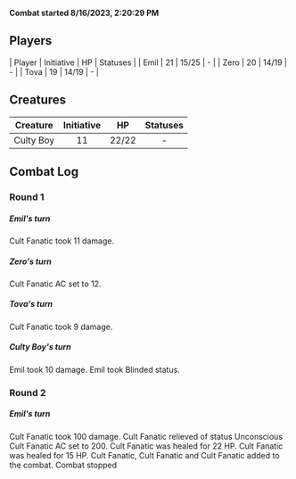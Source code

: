 **Combat started 8/16/2023, 2:20:29 PM**


## Players
| Player | Initiative | HP | Statuses |
| Emil | 21 | 15/25 | - |
| Zero | 20 | 14/19 | - |
| Tova | 19 | 14/19 | - |
## Creatures
| Creature | Initiative  | HP | Statuses |
| --- | :-: | :-: | :-: |
| Culty Boy | 11 | 22/22 | - |


## Combat Log

### Round 1

##### Emil's turn
Cult Fanatic took 11 damage.
##### Zero's turn
Cult Fanatic AC set to 12.
##### Tova's turn
Cult Fanatic took 9 damage.
##### Culty Boy's turn
Emil took 10 damage.
Emil took Blinded status.
### Round 2
##### Emil's turn
Cult Fanatic took 100 damage.
Cult Fanatic relieved of status Unconscious
Cult Fanatic AC set to 200.
Cult Fanatic was healed for 22 HP.
Cult Fanatic was healed for 15 HP.
Cult Fanatic, Cult Fanatic and Cult Fanatic added to the combat.
Combat stopped
